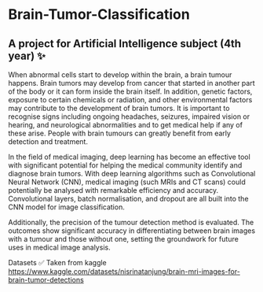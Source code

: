 # Brain-Tumor-Classification
## A project for Artificial Intelligence subject (4th year) ✨

When abnormal cells start to develop within the brain, a brain tumour happens. Brain tumors may develop from cancer that started in another part of the body or it can form inside the brain itself. In addition, genetic factors, exposure to certain chemicals or radiation, and other environmental factors may contribute to the development of brain tumors. It is important to recognise signs including ongoing headaches, seizures, impaired vision or hearing, and neurological abnormalities and to get medical help if any of these arise. People with brain tumours can greatly benefit from early detection and treatment. 

In the field of medical imaging, deep learning has become an effective tool with significant potential for helping the medical community identify and diagnose brain tumors. With deep learning algorithms such as Convolutional Neural Network (CNN), medical imaging (such MRIs and CT scans) could potentially be analysed with remarkable efficiency and accuracy. Convolutional layers, batch normalisation, and dropout are all built into the CNN model for image classification.   

Additionally, the precision of the tumour detection method is evaluated. The outcomes show significant accuracy in differentiating between brain images with a tumour and those without one, setting the groundwork for future uses in medical image analysis.

Datasets ✅
Taken from kaggle https://www.kaggle.com/datasets/nisrinatanjung/brain-mri-images-for-brain-tumor-detections
